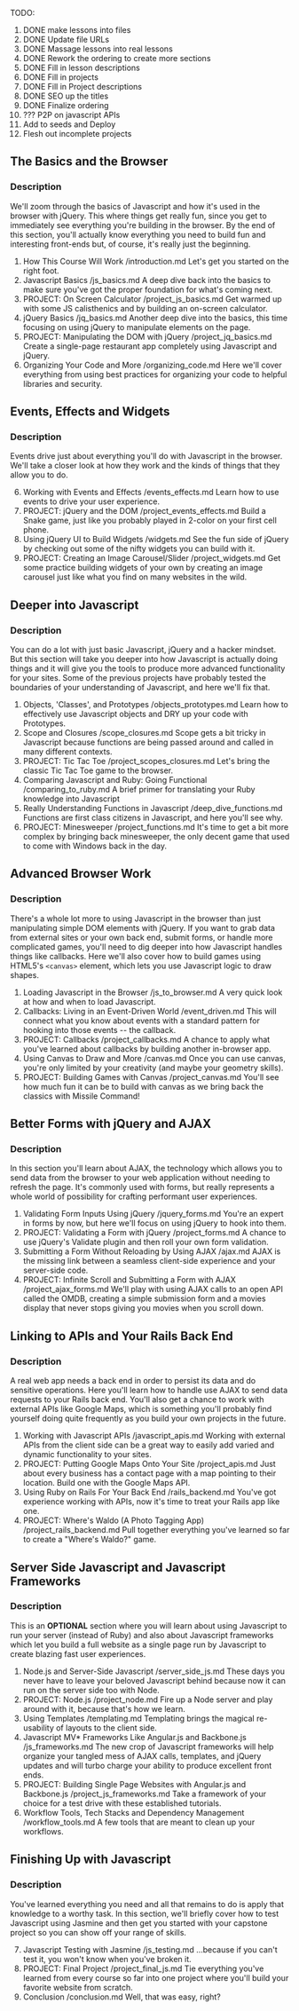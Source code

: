
TODO:
1. DONE make lessons into files
2. DONE Update file URLs
3. DONE Massage lessons into real lessons
4. DONE Rework the ordering to create more sections
5. DONE Fill in lesson descriptions
6. DONE Fill in projects
7. DONE Fill in Project descriptions
6. DONE SEO up the titles
7. DONE Finalize ordering
8. ??? P2P on javascript APIs
8. Add to seeds and Deploy
9. Flesh out incomplete projects

## The Basics and the Browser

### Description

We'll zoom through the basics of Javascript and how it's used in the browser with jQuery.  This where things get really fun, since you get to immediately see everything you're building in the browser.  By the end of this section, you'll actually know everything you need to build fun and interesting front-ends but, of course, it's really just the beginning.

1. How This Course Will Work
    /introduction.md
    Let's get you started on the right foot.
2. Javascript Basics
    /js_basics.md
    A deep dive back into the basics to make sure you've got the proper foundation for what's coming next.
3. PROJECT: On Screen Calculator
    /project_js_basics.md
    Get warmed up with some JS calisthenics and by building an on-screen calculator.
4. jQuery Basics
    /jq_basics.md
    Another deep dive into the basics, this time focusing on using jQuery to manipulate elements on the page.
5. PROJECT: Manipulating the DOM with jQuery
    /project_jq_basics.md
    Create a single-page restaurant app completely using Javascript and jQuery.
9. Organizing Your Code and More
    /organizing_code.md
    Here we'll cover everything from using best practices for organizing your code to helpful libraries and security.


## Events, Effects and Widgets

### Description
Events drive just about everything you'll do with Javascript in the browser. We'll take a closer look at how they work and the kinds of things that they allow you to do.

6. Working with Events and Effects
    /events_effects.md
    Learn how to use events to drive your user experience.
7. PROJECT: jQuery and the DOM
    /project_events_effects.md
    Build a Snake game, just like you probably played in 2-color on your first cell phone.
8. Using jQuery UI to Build Widgets
    /widgets.md
    See the fun side of jQuery by checking out some of the nifty widgets you can build with it.
9. PROJECT: Creating an Image Carousel/Slider
    /project_widgets.md
    Get some practice building widgets of your own by creating an image carousel just like what you find on many websites in the wild.

## Deeper into Javascript

### Description
You can do a lot with just basic Javascript, jQuery and a hacker mindset.  But this section will take you deeper into how Javascript is actually doing things and it will give you the tools to produce more advanced functionality for your sites.  Some of the previous projects have probably tested the boundaries of your understanding of Javascript, and here we'll fix that.

1. Objects, 'Classes', and Prototypes
    /objects_prototypes.md
    Learn how to effectively use Javascript objects and DRY up your code with Prototypes.
2. Scope and Closures
    /scope_closures.md
    Scope gets a bit tricky in Javascript because functions are being passed around and called in many different contexts.
3. PROJECT: Tic Tac Toe
    /project_scopes_closures.md
    Let's bring the classic Tic Tac Toe game to the browser.
4. Comparing Javascript and Ruby: Going Functional
    /comparing_to_ruby.md
    A brief primer for translating your Ruby knowledge into Javascript 
5. Really Understanding Functions in Javascript
    /deep_dive_functions.md
    Functions are first class citizens in Javascript, and here you'll see why.
6. PROJECT: Minesweeper
    /project_functions.md
    It's time to get a bit more complex by bringing back minesweeper, the only decent game that used to come with Windows back in the day.

## Advanced Browser Work

### Description
There's a whole lot more to using Javascript in the browser than just manipulating simple DOM elements with jQuery.  If you want to grab data from external sites or your own back end, submit forms, or handle more complicated games, you'll need to dig deeper into how Javascript handles things like callbacks.  Here we'll also cover how to build games using HTML5's `<canvas>` element, which lets you use Javascript logic to draw shapes.  

1. Loading Javascript in the Browser
    /js_to_browser.md
    A very quick look at how and when to load Javascript.
2. Callbacks: Living in an Event-Driven World
    /event_driven.md
    This will connect what you know about events with a standard pattern for hooking into those events -- the callback.
4. PROJECT: Callbacks
    /project_callbacks.md
    A chance to apply what you've learned about callbacks by building another in-browser app.
5. Using Canvas to Draw and More
    /canvas.md
    Once you can use canvas, you're only limited by your creativity (and maybe your geometry skills).
6. PROJECT: Building Games with Canvas
    /project_canvas.md
    You'll see how much fun it can be to build with canvas as we bring back the classics with Missile Command!

## Better Forms with jQuery and AJAX

### Description
In this section you'll learn about AJAX, the technology which allows you to send data from the browser to your web application without needing to refresh the page.  It's commonly used with forms, but really represents a whole world of possibility for crafting performant user experiences.

1. Validating Form Inputs Using jQuery
    /jquery_forms.md
    You're an expert in forms by now, but here we'll focus on using jQuery to hook into them.
2. PROJECT: Validating a Form with jQuery
    /project_forms.md
    A chance to use jQuery's Validate plugin and then roll your own form validation.
3. Submitting a Form Without Reloading by Using AJAX
    /ajax.md
    AJAX is the missing link between a seamless client-side experience and your server-side code.
4. PROJECT: Infinite Scroll and Submitting a Form with AJAX
    /project_ajax_forms.md
    We'll play with using AJAX calls to an open API called the OMDB, creating a simple submission form and a movies display that never stops giving you movies when you scroll down.

## Linking to APIs and Your Rails Back End

### Description
A real web app needs a back end in order to persist its data and do sensitive operations.  Here you'll learn how to handle use AJAX to send data requests to your Rails back end.  You'll also get a chance to work with external APIs like Google Maps, which is something you'll probably find yourself doing quite frequently as you build your own projects in the future.

1. Working with Javascript APIs
    /javascript_apis.md
    Working with external APIs from the client side can be a great way to easily add varied and dynamic functionality to your sites.
2. PROJECT: Putting Google Maps Onto Your Site
    /project_apis.md
    Just about every business has a contact page with a map pointing to their location.  Build one with the Google Maps API.
3. Using Ruby on Rails For Your Back End
    /rails_backend.md
    You've got experience working with APIs, now it's time to treat your Rails app like one.
4. PROJECT: Where's Waldo (A Photo Tagging App)
    /project_rails_backend.md
    Pull together everything you've learned so far to create a \"Where's Waldo?\" game.

## Server Side Javascript and Javascript Frameworks

### Description
This is an **OPTIONAL** section where you will learn about using Javascript to run your server (instead of Ruby) and also about Javascript frameworks which let you build a full website as a single page run by Javascript to create blazing fast user experiences.

1. Node.js and Server-Side Javascript
    /server_side_js.md
    These days you never have to leave your beloved Javascript behind because now it can run on the server side too with Node.
2. PROJECT: Node.js
    /project_node.md
    Fire up a Node server and play around with it, because that's how we learn.
3. Using Templates
    /templating.md
    Templating brings the magical re-usability of layouts to the client side.
4. Javascript MV* Frameworks Like Angular.js and Backbone.js
    /js_frameworks.md
    The new crop of Javascript frameworks will help organize your tangled mess of AJAX calls, templates, and jQuery updates and will turbo charge your ability to produce excellent front ends.
5. PROJECT: Building Single Page Websites with Angular.js and Backbone.js
    /project_js_frameworks.md
    Take a framework of your choice for a test drive with these established tutorials.
6. Workflow Tools, Tech Stacks and Dependency Management
    /workflow_tools.md
    A few tools that are meant to clean up your workflows.

## Finishing Up with Javascript

### Description
You've learned everything you need and all that remains to do is apply that knowledge to a worthy task.  In this section, we'll briefly cover how to test Javascript using Jasmine and then get you started with your capstone project so you can show off your range of skills.

7. Javascript Testing with Jasmine
    /js_testing.md
    ...because if you can't test it, you won't know when you've broken it.
8. PROJECT: Final Project
    /project_final_js.md
    Tie everything you've learned from every course so far into one project where you'll build your favorite website from scratch.
9. Conclusion
    /conclusion.md
    Well, that was easy, right?




























